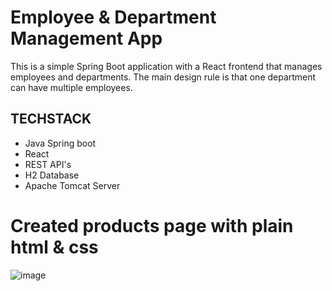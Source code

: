 

# Employee & Department Management App
This is a simple Spring Boot application with a React frontend that manages employees and departments. The main design rule is that one department can have multiple employees.

## TECHSTACK
* Java Spring boot
* React
* REST API's
* H2 Database
* Apache Tomcat Server

# Created products page with plain html & css
![image](https://github.com/Pavs1605/SpringEmpDeptDemo/assets/18229871/e4f3cf8a-6216-45e3-8259-482f674ac657)

